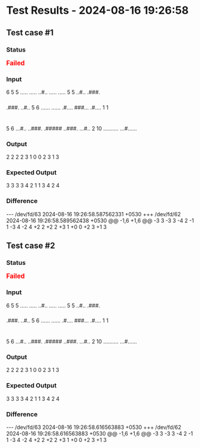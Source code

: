 # Test Results - 2024-08-16 19:26:58
## Test case #1

### Status
<span style="color:red; font-weight:bold; font-size:larger;">Failed</span>

### Input
6
5 5
.....
.....
..#..
.....
.....
5 5
..#..
.###.
#####
.###.
..#..
5 6
......
......
.#....
###...
.#....
1 1
#
5 6
...#..
..###.
.#####
..###.
...#..
2 10
..........
...#......

### Output
2 2
2 2
3 1
0 0
2 3
1 3

### Expected Output
3 3
3 3
4 2
1 1
3 4
2 4

### Difference
--- /dev/fd/63	2024-08-16 19:26:58.587562331 +0530
+++ /dev/fd/62	2024-08-16 19:26:58.589562438 +0530
@@ -1,6 +1,6 @@
-3 3
-3 3
-4 2
-1 1
-3 4
-2 4
+2 2
+2 2
+3 1
+0 0
+2 3
+1 3

## Test case #2

### Status
<span style="color:red; font-weight:bold; font-size:larger;">Failed</span>

### Input
6
5 5
.....
.....
..#..
.....
.....
5 5
..#..
.###.
#####
.###.
..#..
5 6
......
......
.#....
###...
.#....
1 1
#
5 6
...#..
..###.
.#####
..###.
...#..
2 10
..........
...#......


### Output
2 2
2 2
3 1
0 0
2 3
1 3

### Expected Output
3 3
3 3
4 2
1 1
3 4
2 4

### Difference
--- /dev/fd/63	2024-08-16 19:26:58.616563883 +0530
+++ /dev/fd/62	2024-08-16 19:26:58.616563883 +0530
@@ -1,6 +1,6 @@
-3 3
-3 3
-4 2
-1 1
-3 4
-2 4
+2 2
+2 2
+3 1
+0 0
+2 3
+1 3

